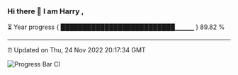 ### Hi there 👋 I am Harry , 

⏳ Year progress { ██████████████████████████▁▁▁▁ } 89.82 %

---

⏰ Updated on Thu, 24 Nov 2022 20:17:34 GMT

![Progress Bar CI](https://github.com/duykhang68/duykhang68/workflows/Progress%20Bar%20CI/badge.svg)
